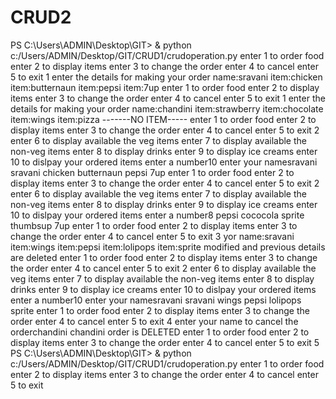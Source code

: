 # CRUD2
PS C:\Users\ADMIN\Desktop\GIT> & python c:/Users/ADMIN/Desktop/GIT/CRUD1/crudoperation.py
enter 1 to order food
enter 2 to display items
enter 3 to change the order
enter 4 to cancel
enter 5 to exit
1
enter the details for making your order
name:sravani
item:chicken
item:butternaun
item:pepsi
item:7up
enter 1 to order food
enter 2 to display items
enter 3 to change the order
enter 4 to cancel
enter 5 to exit
1
enter the details for making your order
name:chandini
item:strawberry
item:chocolate
item:wings
item:pizza
-------NO ITEM-----
enter 1 to order food
enter 2 to display items
enter 3 to change the order
enter 4 to cancel
enter 5 to exit
2
enter 6 to display available the veg items
enter 7 to display available the non-veg items
enter 8 to display drinks
enter 9 to display ice creams
enter 10 to dislpay your ordered items
enter a number10
enter your namesravani
sravani
chicken
butternaun
pepsi
7up
enter 1 to order food
enter 2 to display items
enter 3 to change the order
enter 4 to cancel
enter 5 to exit
2
enter 6 to display available the veg items
enter 7 to display available the non-veg items
enter 8 to display drinks
enter 9 to display ice creams
enter 10 to dislpay your ordered items
enter a number8
pepsi
cococola
sprite
thumbsup
7up
enter 1 to order food
enter 2 to display items
enter 3 to change the order
enter 4 to cancel
enter 5 to exit
3
yor name:sravani
item:wings
item:pepsi
item:lolipops
item:sprite
modified and previous details are deleted
enter 1 to order food
enter 2 to display items
enter 3 to change the order
enter 4 to cancel
enter 5 to exit
2
enter 6 to display available the veg items
enter 7 to display available the non-veg items
enter 8 to display drinks
enter 9 to display ice creams
enter 10 to dislpay your ordered items
enter a number10
enter your namesravani
sravani
wings
pepsi
lolipops
sprite
enter 1 to order food
enter 2 to display items
enter 3 to change the order
enter 4 to cancel
enter 5 to exit
4
enter your name to cancel the orderchandini
chandini order is DELETED
enter 1 to order food
enter 2 to display items
enter 3 to change the order
enter 4 to cancel
enter 5 to exit
5
PS C:\Users\ADMIN\Desktop\GIT> & python c:/Users/ADMIN/Desktop/GIT/CRUD1/crudoperation.py
enter 1 to order food
enter 2 to display items
enter 3 to change the order
enter 4 to cancel
enter 5 to exit

